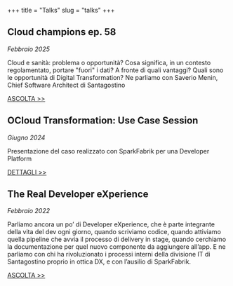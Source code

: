 +++
title = "Talks"
slug = "talks"
+++

## Cloud champions ep. 58

_Febbraio 2025_

Cloud e sanità: problema o opportunità? Cosa significa, in un contesto regolamentato, portare "fuori" i dati? A fronte di quali vantaggi? Quali sono le opportunità di Digital Transformation? Ne parliamo con Saverio Menin, Chief Software Architect di Santagostino

[ASCOLTA >>](https://open.spotify.com/episode/2yLm2wKqvU0PGZWJdQTVxW?si=2d1fa4aed9e64edc)

## OCloud Transformation: Use Case Session

_Giugno 2024_

Presentazione del caso realizzato con SparkFabrik per una Developer Platform

[DETTAGLI >>](https://www.osservatori.net/convegno/cloud-transformation/prima-use-case-session-convegno/)

## The Real Developer eXperience

_Febbraio 2022_

Parliamo ancora un po’ di Developer eXperience, che è parte integrante della vita del dev ogni giorno, quando scriviamo codice, quando attiviamo quella pipeline che avvia il processo di delivery in stage, quando cerchiamo la documentazione per quel nuovo componente da aggiungere all’app. E ne parliamo con chi ha rivoluzionato i processi interni della divisione IT di Santagostino proprio in ottica DX, e con l’ausilio di SparkFabrik.

[ASCOLTA >>](https://open.spotify.com/episode/2yLm2wKqvU0PGZWJdQTVxW?si=2d1fa4aed9e64edc)

